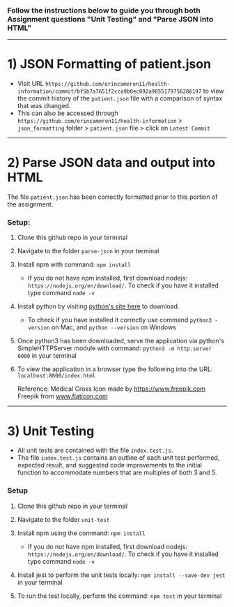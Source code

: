 ### Follow the instructions below to guide you through both Assignment questions "Unit Testing" and "Parse JSON into HTML"

---

# 1) JSON Formatting of patient.json

* Visit URL `https://github.com/erincameron11/health-information/commit/bf5b7a7651f2cca9b0ec092a9855179756286197` to view the commit history of the `patient.json` file with a comparison of syntax that was changed.
* This can also be accessed through `https://github.com/erincameron11/health-information` > `json_formatting` folder > `patient.json` file > click on `Latest Commit`

---

# 2) Parse JSON data and output into HTML
The file `patient.json` has been correctly formatted prior to this portion of the assignment.

### Setup:
1. Clone this github repo in your terminal

2. Navigate to the folder `parse-json` in your terminal

3. Install npm with command: `npm install`
    * If you do not have npm installed, first download nodejs: `https://nodejs.org/en/download/`. To check if you have it installed type command `node -v`

4. Install python by visiting <a href="https://www.python.org/downloads/">python's site here</a> to download. 
    * To check if you have installed it correctly use command `python3 -version` on Mac, and `python --version` on Windows

5. Once python3 has been downloaded, serve the application via python's SimpleHTTPServer module with command: `python3 -m http.server 8000` in your terminal

6. To view the application in a browser type the following into the URL: `localhost:8000/index.html`

    Reference: Medical Cross Icon made by https://www.freepik.com Freepik from www.flaticon.com

---

# 3) Unit Testing
* All unit tests are contained with the file `index.test.js`.
* The file `index.test.js` contains an outline of each unit test performed, expected result, and suggested code improvements to the initial function to accommodate numbers that are multiples of both 3 and 5.

### Setup
1. Clone this github repo in your terminal

2. Navigate to the folder `unit-test`

3. Install npm using the command: `npm install`
    * If you do not have npm installed, first download nodejs: `https://nodejs.org/en/download/`. To check if you have it installed type command `node -v`

4. Install jest to perform the unit tests locally: `npm install --save-dev jest` in your terminal

5. To run the test locally, perform the command: `npm test` in your terminal